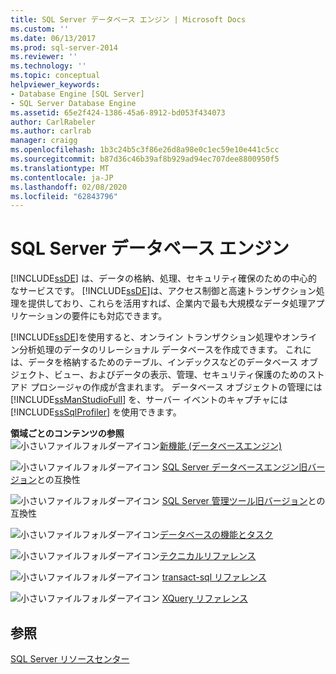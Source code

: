 ```yaml
---
title: SQL Server データベース エンジン | Microsoft Docs
ms.custom: ''
ms.date: 06/13/2017
ms.prod: sql-server-2014
ms.reviewer: ''
ms.technology: ''
ms.topic: conceptual
helpviewer_keywords:
- Database Engine [SQL Server]
- SQL Server Database Engine
ms.assetid: 65e2f424-1386-45a6-8912-bd053f434073
author: CarlRabeler
ms.author: carlrab
manager: craigg
ms.openlocfilehash: 1b3c24b5c3f86e26d8a98e0c1ec59e10e441c5cc
ms.sourcegitcommit: b87d36c46b39af8b929ad94ec707dee8800950f5
ms.translationtype: MT
ms.contentlocale: ja-JP
ms.lasthandoff: 02/08/2020
ms.locfileid: "62843796"
---
```

# <a name="sql-server-database-engine"></a>SQL Server データベース エンジン
  
  [!INCLUDE[ssDE](../includes/ssde-md.md)] は、データの格納、処理、セキュリティ確保のための中心的なサービスです。 
  [!INCLUDE[ssDE](../includes/ssde-md.md)]は、アクセス制御と高速トランザクション処理を提供しており、これらを活用すれば、企業内で最も大規模なデータ処理アプリケーションの要件にも対応できます。  
  
 
  [!INCLUDE[ssDE](../includes/ssde-md.md)]を使用すると、オンライン トランザクション処理やオンライン分析処理のデータのリレーショナル データベースを作成できます。 これには、データを格納するためのテーブル、インデックスなどのデータベース オブジェクト、ビュー、およびデータの表示、管理、セキュリティ保護のためのストアド プロシージャの作成が含まれます。 データベース オブジェクトの管理には [!INCLUDE[ssManStudioFull](../includes/ssmanstudiofull-md.md)] を、サーバー イベントのキャプチャには [!INCLUDE[ssSqlProfiler](../includes/sssqlprofiler-md.md)] を使用できます。  
  
 **領域ごとのコンテンツの参照**  
 ![小さいファイルフォルダーアイコン](../../2014/integration-services/media/filefolder-small.gif "小さいファイル フォルダー アイコン")[新機能 (データベースエンジン)](whats-new-in-sql-server-2016.md)  
  
 ![小さいファイルフォルダーアイコン](../../2014/integration-services/media/filefolder-small.gif "小さいファイル フォルダー アイコン") [SQL Server データベースエンジン旧バージョン](sql-server-database-engine-backward-compatibility.md)との互換性  
  
 ![小さいファイルフォルダーアイコン](../../2014/integration-services/media/filefolder-small.gif "小さいファイル フォルダー アイコン") [SQL Server 管理ツール旧バージョン](../../2014/database-engine/sql-server-management-tools-backward-compatibility.md)との互換性  
  
 ![小さいファイルフォルダーアイコン](../../2014/integration-services/media/filefolder-small.gif "小さいファイル フォルダー アイコン")[データベースの機能とタスク](../../2014/database-engine/database-engine-features-and-tasks.md)  
  
 ![小さいファイルフォルダーアイコン](../../2014/integration-services/media/filefolder-small.gif "小さいファイル フォルダー アイコン")[テクニカルリファレンス](../../2014/database-engine/technical-reference-database-engine.md)  
  
 ![小さいファイルフォルダーアイコン](../../2014/integration-services/media/filefolder-small.gif "小さいファイル フォルダー アイコン") [transact-sql リファレンス](/sql/t-sql/language-reference)  
  
 ![小さいファイルフォルダーアイコン](../../2014/integration-services/media/filefolder-small.gif "小さいファイル フォルダー アイコン") [XQuery リファレンス](/sql/xquery/xquery-language-reference-sql-server)  
  
## <a name="see-also"></a>参照  
 [SQL Server リソースセンター](https://go.microsoft.com/fwlink/?LinkId=219676)  
  
  
